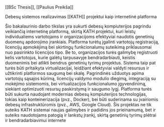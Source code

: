 [[BSc Thesis]], [[Paulius Preikša]]


Debesų sistemos realizavimas [[KATH]] projektui kaip internetinė platforma

Šio bakalaurinio darbo tikslas yra sukurti debesų kompiuterijos pagrindu veikiančią internetinę platformą, skirtą KATH projektui, kuri leistų individualiems vartotojams ir organizacijoms efektyviai naudotis genetinių duomenų apdorojimo įrankiais. Platforma turėtų įgalinti vartotojų registraciją, licencijų apmokėjimą bei skirtingų funkcionalumų suteikimą priklausomai nuo pasirinkto licencijos tipo. Be to, organizacijos turės galimybę registruoti kelis vartotojus, kurie galėtų tarpusavyje bendradarbiauti, keistis duomenimis bei atlikti bendrus genetinių tyrimų projektus. Sistema taip pat turės būti pritaikyta virtualizacijai, leidžiant efektyviai valdyti resursus ir užtikrinti platformos saugumą bei skalę. Pagrindinės užduotys apima vartotojų sąsajos kūrimą, licencijų valdymo modulio diegimą, integraciją su mokėjimo sistemomis, bei virtualizacijos funkcionalumo įgyvendinimą, siekiant optimizuoti resursų paskirstymą ir saugumo lygį. Platforma turės būti sukurta naudojant modernias debesų kompiuterijos technologijas, tokias kaip konteinerizacija (pvz., Docker), bei būti suderinama su įvairiomis debesų infrastruktūromis (pvz., AWS, Google Cloud). Šis projektas ne tik suteiks KATH sistemai naujas galimybes ir padidins jos prieinamumą, bet ir suteiks naudotojams patogią ir lankstų įrankį, skirtą genetinių tyrimų plėtrai ir bendradarbiavimui internete